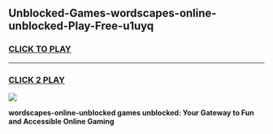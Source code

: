 
## Unblocked-Games-wordscapes-online-unblocked-Play-Free-u1uyq
<h3>
<a href="https://premium76.site?title=wordscapes-online-unblocked&ref=10A">CLICK TO PLAY</a></h3>
<hr>

<h3>
<a href="https://premium76.site?title=wordscapes-online-unblocked&ref=10A">CLICK 2 PLAY</a>
  
</h3>

<a href="https://premium76.site?title=wordscapes-online-unblocked&ref=10A"><img src="https://clearcache.store/games.png"></a>


**wordscapes-online-unblocked games unblocked: Your Gateway to Fun and Accessible Online Gaming**

